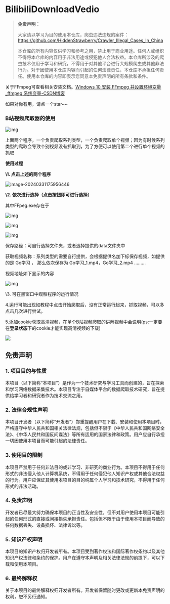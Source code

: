 # BilibiliDownloadVedio
> **免责声明：**
>
> 大家请以学习为目的使用本仓库，爬虫违法违规的案件：https://github.com/HiddenStrawberry/Crawler_Illegal_Cases_In_China
>
> 本仓库的所有内容仅供学习和参考之用，禁止用于商业用途。任何人或组织不得将本仓库的内容用于非法用途或侵犯他人合法权益。本仓库所涉及的爬虫技术仅用于学习和研究，不得用于对其他平台进行大规模爬虫或其他非法行为。对于因使用本仓库内容而引起的任何法律责任，本仓库不承担任何责任。使用本仓库的内容即表示您同意本免责声明的所有条款和条件。

关于FFmpeg可查看相关安装文档。[Windows 10 安装 FFmpeg 并设置环境变量_ffmpeg 系统变量-CSDN博客](https://blog.csdn.net/Chanssl/article/details/83050959)

如果对你有用，请点一个star~~

### B站视频爬取器的使用

![img](https://rosyrain.oss-cn-hangzhou.aliyuncs.com/img2/202403311450280.jpg)

上面两个程序，一个负责爬取系列类型，一个负责爬取单个视频；因为有时候系列类型的爬取会导致个别视频没有抓取到，为了方便可以使用第二个进行单个视频的抓取

 

**使用过程**

**\1.  点击上述的两个程序**

![image-20240331175956446](https://rosyrain.oss-cn-hangzhou.aliyuncs.com/img2/202403311759523.png)

**\2.  依次进行选择（点击按钮即可进行选择）**

其中FFpeg.exe存在于

![img](https://rosyrain.oss-cn-hangzhou.aliyuncs.com/img2/202403311450283.jpg)

![img](https://rosyrain.oss-cn-hangzhou.aliyuncs.com/img2/202403311450288.jpg)

![img](https://rosyrain.oss-cn-hangzhou.aliyuncs.com/img2/202403311450290.jpg)

 

 保存路径：可自行选择文件夹，或者选择提供的data文件夹中

 获取视频名称：系列类型的需要自行提供，会根据提供名加下标保存视频，如提供的是 Go学习 ， 那么依次保存为 Go学习_1.mp4，Go学习_2.mp4 ………

 

 

视频地址如下显示的内容

![img](https://rosyrain.oss-cn-hangzhou.aliyuncs.com/img2/202403311450296.jpg)

\3.  可在黑窗口中观察程序的运行情况

 

4.运行可能出现如教程中点击开始爬取后，没有正常运行起来，抓取视频，可以多点击几次进行尝试。



5.添加cookie获取高清视频，在单个B站视频爬取的讲解视频中会说明(ps:一定要在**登录状态**下的cookie才能实现高清视频的下载)

![](https://rosyrain.oss-cn-hangzhou.aliyuncs.com/img2/202403311759523.png)

## 免责声明

### 1. 项目目的与性质

本项目（以下简称“本项目”）是作为一个技术研究与学习工具而创建的，旨在探索和学习网络数据采集技术。本项目专注于自媒体平台的数据爬取技术研究，旨在提供给学习者和研究者作为技术交流之用。

### 2. 法律合规性声明

本项目开发者（以下简称“开发者”）郑重提醒用户在下载、安装和使用本项目时，严格遵守中华人民共和国相关法律法规，包括但不限于《中华人民共和国网络安全法》、《中华人民共和国反间谍法》等所有适用的国家法律和政策。用户应自行承担一切因使用本项目而可能引起的法律责任。

### 3. 使用目的限制

本项目严禁用于任何非法目的或非学习、非研究的商业行为。本项目不得用于任何形式的非法侵入他人计算机系统，不得用于任何侵犯他人知识产权或其他合法权益的行为。用户应保证其使用本项目的目的纯属个人学习和技术研究，不得用于任何形式的非法活动。

### 4. 免责声明

开发者已尽最大努力确保本项目的正当性及安全性，但不对用户使用本项目可能引起的任何形式的直接或间接损失承担责任。包括但不限于由于使用本项目而导致的任何数据丢失、设备损坏、法律诉讼等。

### 5. 知识产权声明

本项目的知识产权归开发者所有。本项目受到著作权法和国际著作权条约以及其他知识产权法律和条约的保护。用户在遵守本声明及相关法律法规的前提下，可以下载和使用本项目。

### 6. 最终解释权

关于本项目的最终解释权归开发者所有。开发者保留随时更改或更新本免责声明的权利，恕不另行通知。
